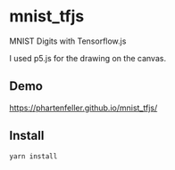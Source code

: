 # mnist_tfjs

MNIST Digits with Tensorflow.js

I used p5.js for the drawing on the canvas.

## Demo
https://phartenfeller.github.io/mnist_tfjs/

## Install
```shell
yarn install
```
